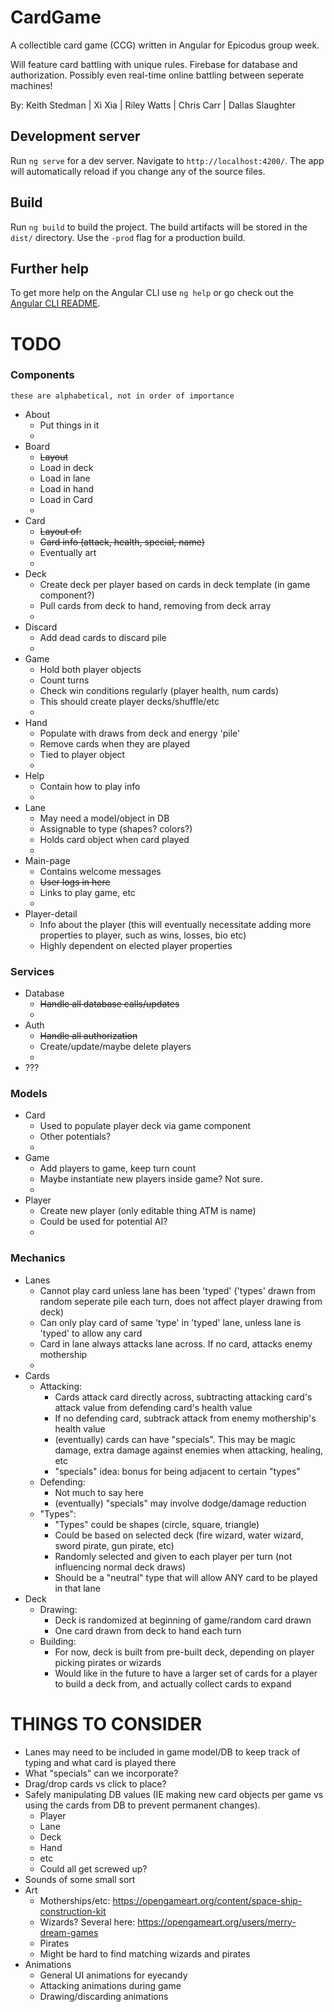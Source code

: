 # CardGame

A collectible card game (CCG) written in Angular for Epicodus group week.

Will feature card battling with unique rules. Firebase for database and authorization. Possibly even real-time online battling between seperate machines!

By: Keith Stedman | Xi Xia | Riley Watts | Chris Carr | Dallas Slaughter

## Development server

Run `ng serve` for a dev server. Navigate to `http://localhost:4200/`. The app will automatically reload if you change any of the source files.

## Build

Run `ng build` to build the project. The build artifacts will be stored in the `dist/` directory. Use the `-prod` flag for a production build.

## Further help

To get more help on the Angular CLI use `ng help` or go check out the [Angular CLI README](https://github.com/angular/angular-cli/blob/master/README.md).


TODO
======

### Components
`these are alphabetical, not in order of importance`
+ About
  + Put things in it
  +
+ Board
  + ~~Layout~~
  + Load in deck
  + Load in lane
  + Load in hand
  + Load in Card
  +
+ Card
  + ~~Layout of:~~
  + ~~Card info (attack, health, special, name)~~
  + Eventually art
  +
+ Deck
  + Create deck per player based on cards in deck template (in game component?)
  + Pull cards from deck to hand, removing from deck array
  +
+ Discard
  + Add dead cards to discard pile
  +
+ Game
  + Hold both player objects
  + Count turns
  + Check win conditions regularly (player health, num cards)
  + This should create player decks/shuffle/etc
  +
+ Hand
  + Populate with draws from deck and energy 'pile'
  + Remove cards when they are played
  + Tied to player object
  +
+ Help
  + Contain how to play info
  +
+ Lane
  + May need a model/object in DB
  + Assignable to type (shapes? colors?)
  + Holds card object when card played
  +
+ Main-page
  + Contains welcome messages
  + ~~User logs in here~~
  + Links to play game, etc
  +
+ Player-detail
  + Info about the player (this will eventually necessitate adding more properties to player, such as wins, losses, bio etc)
  + Highly dependent on elected player properties


### Services
+ Database
  + ~~Handle all database calls/updates~~
  +
+ Auth
  + ~~Handle all authorization~~
  + Create/update/maybe delete players
  +
+ ???


### Models
+ Card
  + Used to populate player deck via game component
  + Other potentials?
  +
+ Game
  + Add players to game, keep turn count
  + Maybe instantiate new players inside game? Not sure.
  +
+ Player
  + Create new player (only editable thing ATM is name)
  + Could be used for potential AI?
  +

### Mechanics
+ Lanes
  + Cannot play card unless lane has been 'typed' ('types' drawn from random seperate pile each turn, does not affect player drawing from deck)
  + Can only play card of same 'type' in 'typed' lane, unless lane is 'typed' to allow any card
  + Card in lane always attacks lane across. If no card, attacks enemy mothership
  +
+ Cards
  + Attacking:
    + Cards attack card directly across, subtracting attacking card's attack value from defending card's health value
    + If no defending card, subtrack attack from enemy mothership's health value
    + (eventually) cards can have "specials". This may be magic damage, extra damage against enemies when attacking, healing, etc
    + "specials" idea: bonus for being adjacent to certain "types"
  + Defending:
    + Not much to say here
    + (eventually) "specials" may involve dodge/damage reduction
  + "Types":
    + "Types" could be shapes (circle, square, triangle)
    + Could be based on selected deck (fire wizard, water wizard, sword pirate, gun pirate, etc)
    + Randomly selected and given to each player per turn (not influencing normal deck draws)
    + Should be a "neutral" type that will allow ANY card to be played in that lane
+ Deck
  + Drawing:
    + Deck is randomized at beginning of game/random card drawn
    + One card drawn from deck to hand each turn
  + Building:
    + For now, deck is built from pre-built deck, depending on player picking pirates or wizards
    + Would like in the future to have a larger set of cards for a player to build a deck from, and actually collect cards to expand


THINGS TO CONSIDER
======
+ Lanes may need to be included in game model/DB to keep track of typing and what card is played there
+ What "specials" can we incorporate?
+ Drag/drop cards vs click to place?
+ Safely manipulating DB values (IE making new card objects per game vs using the cards from DB to prevent permanent changes).
  + Player
  + Lane
  + Deck
  + Hand
  + etc
  + Could all get screwed up?
+ Sounds of some small sort
+ Art
  + Motherships/etc: https://opengameart.org/content/space-ship-construction-kit
  + Wizards? Several here: https://opengameart.org/users/merry-dream-games
  + Pirates
  + Might be hard to find matching wizards and pirates
+ Animations
  + General UI animations for eyecandy
  + Attacking animations during game
  + Drawing/discarding animations
